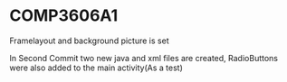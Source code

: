# COMP3606A1

Framelayout and background picture is set

In Second Commit two new java and xml files are created, RadioButtons were also added to the main activity(As a test)
